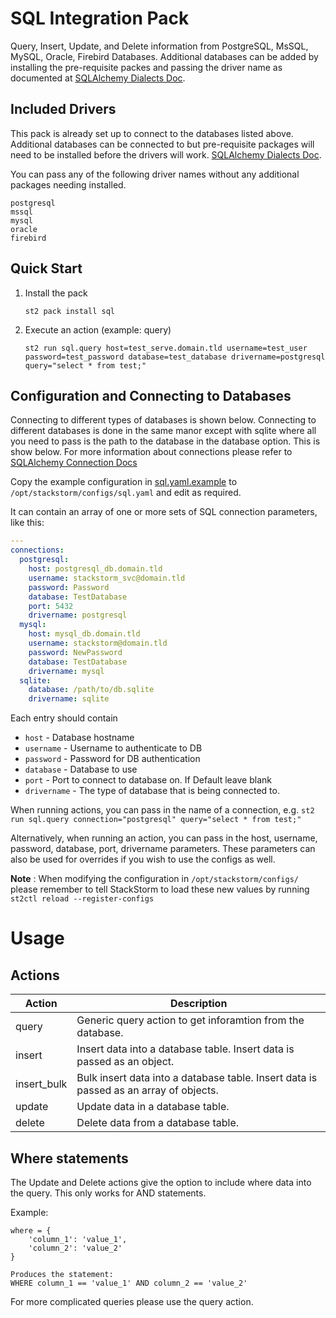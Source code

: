 # SQL Integration Pack
Query, Insert, Update, and Delete information from PostgreSQL, MsSQL, MySQL, Oracle, Firebird Databases. Additional databases can be added by installing the pre-requisite packes and passing the driver name as documented at [SQLAlchemy Dialects Doc](https://docs.sqlalchemy.org/en/latest/dialects/index.html).

## Included Drivers
This pack is already set up to connect to the databases listed above. Additional databases can be connected to but pre-requisite packages will need to be installed before the drivers will work. [SQLAlchemy Dialects Doc](https://docs.sqlalchemy.org/en/latest/dialects/index.html).

You can pass any of the following driver names without any additional packages needing installed.
```
postgresql
mssql
mysql
oracle
firebird
```

## Quick Start

1. Install the pack

    ``` shell
    st2 pack install sql
    ```

2. Execute an action (example: query)

    ``` shell
    st2 run sql.query host=test_serve.domain.tld username=test_user password=test_password database=test_database drivername=postgresql query="select * from test;"
    ```

## Configuration and Connecting to Databases
Connecting to different types of databases is shown below. Connecting to different databases is done in the same manor except with sqlite where all you need to pass is the path to the database in the database option. This is show below. For more information about connections please refer to [SQLAlchemy Connection Docs](https://docs.sqlalchemy.org/en/latest/core/engines.html)

Copy the example configuration in [sql.yaml.example](./sql.yaml.example)
to `/opt/stackstorm/configs/sql.yaml` and edit as required.

It can contain an array of one or more sets of SQL connection parameters, like this:

``` yaml
---
connections:
  postgresql:
    host: postgresql_db.domain.tld
    username: stackstorm_svc@domain.tld
    password: Password
    database: TestDatabase
    port: 5432
    drivername: postgresql
  mysql:
    host: mysql_db.domain.tld
    username: stackstorm@domain.tld
    password: NewPassword
    database: TestDatabase
    drivername: mysql
  sqlite:
    database: /path/to/db.sqlite
    drivername: sqlite
```

Each entry should contain

* ``host`` - Database hostname
* ``username`` - Username to authenticate to DB
* ``password`` - Password for DB authentication
* ``database`` - Database to use
* ``port`` - Port to connect to database on. If Default leave blank
* ``drivername`` - The type of database that is being connected to.

When running actions, you can pass in the name of a connection, e.g.
`st2 run sql.query connection="postgresql" query="select * from test;"`

Alternatively, when running an action, you can pass in the host, username, password, database, port, drivername parameters. These parameters can also be used for overrides if you wish to use the configs as well.

**Note** : When modifying the configuration in `/opt/stackstorm/configs/` please remember to tell StackStorm to load these new values by running `st2ctl reload --register-configs`

# Usage

## Actions

| Action | Description |
|--------|-------------|
| query | Generic query action to get inforamtion from the database. |
| insert | Insert data into a database table. Insert data is passed as an object. |
| insert_bulk | Bulk insert data into a database table. Insert data is passed as an array of objects. |
| update | Update data in a database table. |
| delete | Delete data from a database table. |

## Where statements

The Update and Delete actions give the option to include where data into the query. This only works for AND statements.

Example:
```
where = {
    'column_1': 'value_1',
    'column_2': 'value_2'
}

Produces the statement:
WHERE column_1 == 'value_1' AND column_2 == 'value_2'
```

For more complicated queries please use the query action.
